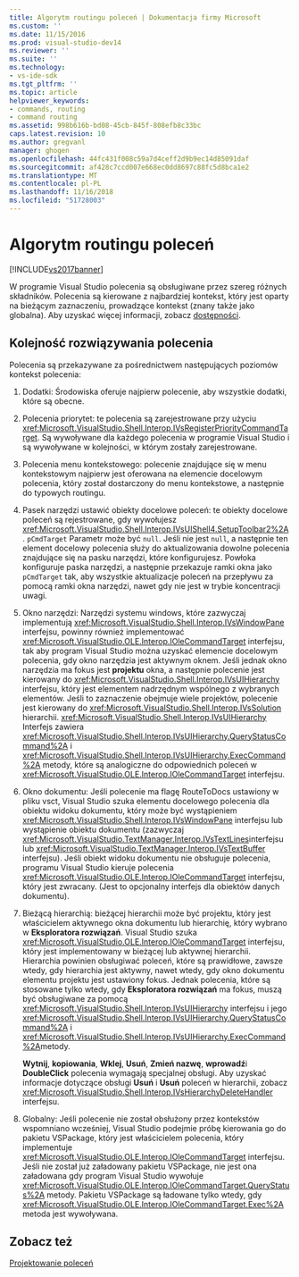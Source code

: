 ```yaml
---
title: Algorytm routingu poleceń | Dokumentacja firmy Microsoft
ms.custom: ''
ms.date: 11/15/2016
ms.prod: visual-studio-dev14
ms.reviewer: ''
ms.suite: ''
ms.technology:
- vs-ide-sdk
ms.tgt_pltfrm: ''
ms.topic: article
helpviewer_keywords:
- commands, routing
- command routing
ms.assetid: 998b616b-bd08-45cb-845f-808efb8c33bc
caps.latest.revision: 10
ms.author: gregvanl
manager: ghogen
ms.openlocfilehash: 44fc431f008c59a7d4ceff2d9b9ec14d85091daf
ms.sourcegitcommit: af428c7ccd007e668ec0dd8697c88fc5d8bca1e2
ms.translationtype: MT
ms.contentlocale: pl-PL
ms.lasthandoff: 11/16/2018
ms.locfileid: "51728003"
---
```

# <a name="command-routing-algorithm"></a>Algorytm routingu poleceń
[!INCLUDE[vs2017banner](../../includes/vs2017banner.md)]

W programie Visual Studio polecenia są obsługiwane przez szereg różnych składników. Polecenia są kierowane z najbardziej kontekst, który jest oparty na bieżącym zaznaczeniu, prowadzące kontekst (znany także jako globalna). Aby uzyskać więcej informacji, zobacz [dostępności](../../extensibility/internals/command-availability.md).  
  
## <a name="order-of-command-resolution"></a>Kolejność rozwiązywania polecenia  
 Polecenia są przekazywane za pośrednictwem następujących poziomów kontekst polecenia:  
  
1.  Dodatki: Środowiska oferuje najpierw polecenie, aby wszystkie dodatki, które są obecne.  
  
2.  Polecenia priorytet: te polecenia są zarejestrowane przy użyciu <xref:Microsoft.VisualStudio.Shell.Interop.IVsRegisterPriorityCommandTarget>. Są wywoływane dla każdego polecenia w programie Visual Studio i są wywoływane w kolejności, w którym zostały zarejestrowane.  
  
3.  Polecenia menu kontekstowego: polecenie znajdujące się w menu kontekstowym najpierw jest oferowana na elemencie docelowym polecenia, który został dostarczony do menu kontekstowe, a następnie do typowych routingu.  
  
4.  Pasek narzędzi ustawić obiekty docelowe poleceń: te obiekty docelowe poleceń są rejestrowane, gdy wywołujesz <xref:Microsoft.VisualStudio.Shell.Interop.IVsUIShell4.SetupToolbar2%2A>. `pCmdTarget` Parametr może być `null`. Jeśli nie jest `null`, a następnie ten element docelowy polecenia służy do aktualizowania dowolne polecenia znajdujące się na pasku narzędzi, które konfigurujesz. Powłoka konfiguruje paska narzędzi, a następnie przekazuje ramki okna jako `pCmdTarget` tak, aby wszystkie aktualizacje poleceń na przepływu za pomocą ramki okna narzędzi, nawet gdy nie jest w trybie koncentracji uwagi.  
  
5.  Okno narzędzi: Narzędzi systemu windows, które zazwyczaj implementują <xref:Microsoft.VisualStudio.Shell.Interop.IVsWindowPane> interfejsu, powinny również implementować <xref:Microsoft.VisualStudio.OLE.Interop.IOleCommandTarget> interfejsu, tak aby program Visual Studio można uzyskać elemencie docelowym polecenia, gdy okno narzędzia jest aktywnym oknem. Jeśli jednak okno narzędzia ma fokus jest **projektu** okna, a następnie polecenie jest kierowany do <xref:Microsoft.VisualStudio.Shell.Interop.IVsUIHierarchy> interfejsu, który jest elementem nadrzędnym wspólnego z wybranych elementów. Jeśli to zaznaczenie obejmuje wiele projektów, polecenie jest kierowany do <xref:Microsoft.VisualStudio.Shell.Interop.IVsSolution> hierarchii. <xref:Microsoft.VisualStudio.Shell.Interop.IVsUIHierarchy> Interfejs zawiera <xref:Microsoft.VisualStudio.Shell.Interop.IVsUIHierarchy.QueryStatusCommand%2A> i <xref:Microsoft.VisualStudio.Shell.Interop.IVsUIHierarchy.ExecCommand%2A> metody, które są analogiczne do odpowiednich poleceń w <xref:Microsoft.VisualStudio.OLE.Interop.IOleCommandTarget> interfejsu.  
  
6.  Okno dokumentu: Jeśli polecenie ma flagę RouteToDocs ustawiony w pliku vsct, Visual Studio szuka elementu docelowego polecenia dla obiektu widoku dokumentu, który może być wystąpieniem <xref:Microsoft.VisualStudio.Shell.Interop.IVsWindowPane> interfejsu lub wystąpienie obiektu dokumentu (zazwyczaj <xref:Microsoft.VisualStudio.TextManager.Interop.IVsTextLines>interfejsu lub <xref:Microsoft.VisualStudio.TextManager.Interop.IVsTextBuffer> interfejsu). Jeśli obiekt widoku dokumentu nie obsługuje polecenia, programu Visual Studio kieruje polecenia <xref:Microsoft.VisualStudio.OLE.Interop.IOleCommandTarget> interfejsu, który jest zwracany. (Jest to opcjonalny interfejs dla obiektów danych dokumentu).  
  
7.  Bieżącą hierarchią: bieżącej hierarchii może być projektu, który jest właścicielem aktywnego okna dokumentu lub hierarchię, który wybrano w **Eksploratora rozwiązań**. Visual Studio szuka <xref:Microsoft.VisualStudio.OLE.Interop.IOleCommandTarget> interfejsu, który jest implementowany w bieżącej lub aktywnej hierarchii. Hierarchia powinien obsługiwać poleceń, które są prawidłowe, zawsze wtedy, gdy hierarchia jest aktywny, nawet wtedy, gdy okno dokumentu elementu projektu jest ustawiony fokus. Jednak polecenia, które są stosowane tylko wtedy, gdy **Eksploratora rozwiązań** ma fokus, muszą być obsługiwane za pomocą <xref:Microsoft.VisualStudio.Shell.Interop.IVsUIHierarchy> interfejsu i jego <xref:Microsoft.VisualStudio.Shell.Interop.IVsUIHierarchy.QueryStatusCommand%2A> i <xref:Microsoft.VisualStudio.Shell.Interop.IVsUIHierarchy.ExecCommand%2A>metody.  
  
     **Wytnij**, **kopiowania**, **Wklej**, **Usuń**, **Zmień nazwę**, **wprowadź**i **DoubleClick** polecenia wymagają specjalnej obsługi. Aby uzyskać informacje dotyczące obsługi **Usuń** i **Usuń** poleceń w hierarchii, zobacz <xref:Microsoft.VisualStudio.Shell.Interop.IVsHierarchyDeleteHandler> interfejsu.  
  
8.  Globalny: Jeśli polecenie nie został obsłużony przez kontekstów wspomniano wcześniej, Visual Studio podejmie próbę kierowania go do pakietu VSPackage, który jest właścicielem polecenia, który implementuje <xref:Microsoft.VisualStudio.OLE.Interop.IOleCommandTarget> interfejsu. Jeśli nie został już załadowany pakietu VSPackage, nie jest ona załadowana gdy program Visual Studio wywołuje <xref:Microsoft.VisualStudio.OLE.Interop.IOleCommandTarget.QueryStatus%2A> metody. Pakietu VSPackage są ładowane tylko wtedy, gdy <xref:Microsoft.VisualStudio.OLE.Interop.IOleCommandTarget.Exec%2A> metoda jest wywoływana.  
  
## <a name="see-also"></a>Zobacz też  
 [Projektowanie poleceń](../../extensibility/internals/command-design.md)

